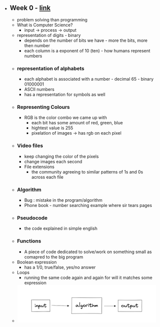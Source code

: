 - ## Week 0 - [link](https://youtu.be/YoXxevp1WRQ)
	- problem solving than programming
	- What is Computer Science?
		- input -> process -> output
	- representation of digits - binary
		- depends on the number of bits we have - more the bits, more then number
		- each column is a exponent of 10 (ten) - how humans represent numbers
	- ### representation of alphabets
		- each alphabet is associated with a number - decimal 65 - binary 01000001
		- ASCII numbers
		- has a representation for symbols as well
	- ### Representing Colours
		- RGB is the color combo we came up with
			- each bit has some amount of red, green, blue
			- hightest value is 255
			- pixelation of images -> has rgb on each pixel
	- ### Video files
		- keep changing the color of the pixels
		- change images each second
		- File extensions
			- the community agreeing to similar patterns of 1s and 0s across each file
	- ### Algorithm
		- Bug : mistake in the program/algorithm
		- Phone book - number searching example where sir tears pages
	- ### Pseudocode
		- the code explained in simple english
	- ### Functions
		- A piece of code dedicated to solve/work on something small as comapred to the big program
	- Boolean expression
		- has a 1/0, true/false, yes/no answer
	- Loops
		- running the same code again and again for will it matches some expression
	- ![image.png](../assets/image_1656877492795_0.png)
